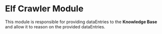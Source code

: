 # Elf Crawler Module

This module is responsible for providing dataEntries to the **Knowledge Base** and allow it to reason on the provided dataEntries.